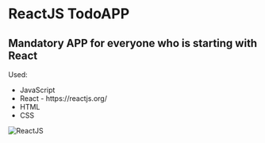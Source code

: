 <h1>ReactJS TodoAPP</h1>
<h2>Mandatory APP for everyone who is starting with React</h2>

Used:
<ul>
  <li>JavaScript</li>
  <li>React - https://reactjs.org/</li>
  <li>HTML</li>
  <li>CSS</li>
  </ul>

![ReactJS](https://user-images.githubusercontent.com/36127590/140743691-95387490-e07f-4843-a8cb-f57ab3e7a80a.png)
